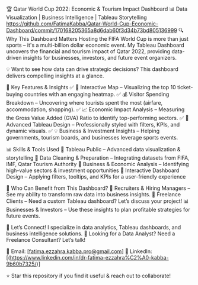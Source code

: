 🏆 Qatar World Cup 2022: Economic & Tourism Impact Dashboard
📊 Data Visualization | Business Intelligence | Tableau Storytelling
https://github.com/FatimaKabba/Qatar-World-Cup-Economic-Dashboard/commit/170168205365a8d6dab60f3d34b73bd805136999
🔍 Why This Dashboard Matters
Hosting the FIFA World Cup is more than just sports – it's a multi-billion dollar economic event. My Tableau Dashboard uncovers the financial and tourism impact of Qatar 2022, providing data-driven insights for businesses, investors, and future event organizers.

💡 Want to see how data can drive strategic decisions? This dashboard delivers compelling insights at a glance.

🚀 Key Features & Insights
✅ 📍 Interactive Map – Visualizing the top 10 ticket-buying countries with an engaging heatmap.
✅ 💰 Visitor Spending Breakdown – Uncovering where tourists spent the most (airfare, accommodation, shopping).
✅ 📈 Economic Impact Analysis – Measuring the Gross Value Added (GVA) Ratio to identify top-performing sectors.
✅ 🎨 Advanced Tableau Design – Professionally styled with filters, KPIs, and dynamic visuals.
✅ 💡 Business & Investment Insights – Helping governments, tourism boards, and businesses leverage sports events.

📊 Skills & Tools Used
🔹 Tableau Public – Advanced data visualization & storytelling
🔹 Data Cleaning & Preparation – Integrating datasets from FIFA, IMF, Qatar Tourism Authority
🔹 Business & Economic Analysis – Identifying high-value sectors & investment opportunities
🔹 Interactive Dashboard Design – Applying filters, tooltips, and KPIs for a user-friendly experience

🎯 Who Can Benefit from This Dashboard?
🚀 Recruiters & Hiring Managers – See my ability to transform raw data into business insights.
💼 Freelance Clients – Need a custom Tableau dashboard? Let’s discuss your project!
📊 Businesses & Investors – Use these insights to plan profitable strategies for future events.

📢 Let’s Connect!
I specialize in data analytics, Tableau dashboards, and business intelligence solutions.
📌 Looking for a Data Analyst? Need a Freelance Consultant? Let’s talk!

📩 Email: [fatima.ezzahra.kabba.pro@gmail.com]
💼 LinkedIn: [(https://www.linkedin.com/in/dr-fatima-ezzahra%C2%A0-kabba-9b60b7325/)]

⭐ Star this repository if you find it useful & reach out to collaborate!

